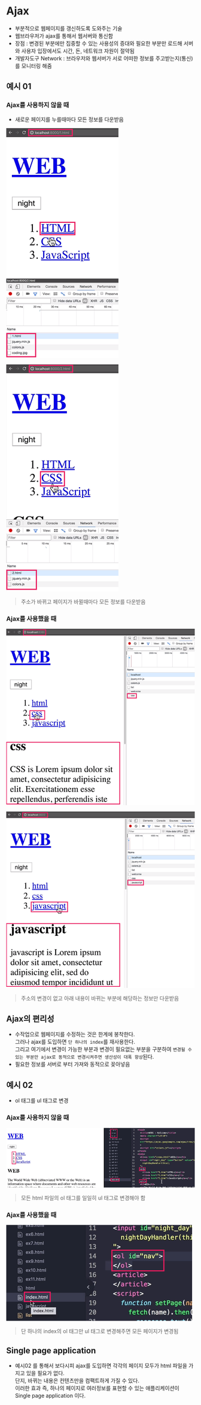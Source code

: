 # Ajax
- 부분적으로 웹페이지를 갱신하도록 도와주는 기술
- 웹브라우저가 ajax를 통해서 웹서버와 통신함
- 장점 : 변경된 부분에만 집중할 수 있는 사용성의 증대와 필요한 부분만 로드해 서버와 사용자 입장에서도 시간, 돈, 네트워크 자원이 절약됨
- 개발자도구 Network : 브라우저와 웹서버가 서로 어떠한 정보를 주고받는지(통신)를 모니터링 해줌

## 예시 01
### Ajax를 사용하지 않을 때
- 새로운 페이지를 누를때마다 모든 정보를 다운받음

![01](img/01.png)

![02](img/02.png)
> 주소가 바뀌고 페이지가 바뀔때마다 모든 정보를 다운받음

### Ajax를 사용했을 때

![03](img/03.png)

![04](img/04.png)
> 주소의 변경이 없고 아래 내용이 바뀌는 부분에 해당하는 정보만 다운받음

## Ajax의 편리성
- 수작업으로 웹페이지를 수정하는 것은 한계에 봉착한다.<br />그러나 ajax를 도입하면 `단 하나의 index`를 재사용한다.<br />그리고 여기에서 변경이 가능한 부분과 변경이 필요없는 부분을 구분하여 `변경될 수 있는 부분만 ajax로 동적으로 변경시켜주면 생산성이 대폭 향상`된다.
- 필요한 정보를 서버로 부터 가져와 동적으로 꽂아넣음

## 예시 02
- ol 태그를 ul 태그로 변경
### Ajax를 사용하지 않을 때

![05](img/05.png)
> 모든 html 파일의 ol 태그를 일일히 ul 태그로 변경해야 함

### Ajax를 사용했을 때

![06](img/06.png)
> 단 하나의 index의 ol 태그만 ul 태그로 변경해주면 모든 페이지가 변경됨

## Single page application
- 예시02 를 통해서 보다시피 ajax를 도입하면 각각의 페이지 모두가 html 파일을 가지고 있을 필요가 없다.<br />단지, 바뀌는 내용은 컨텐츠만을 컴팩트하게 가질 수 있다.<br />이러한 효과 즉, 하나의 페이지로 여러정보를 표현할 수 있는 애플리케이션이 Single page application 이다.
